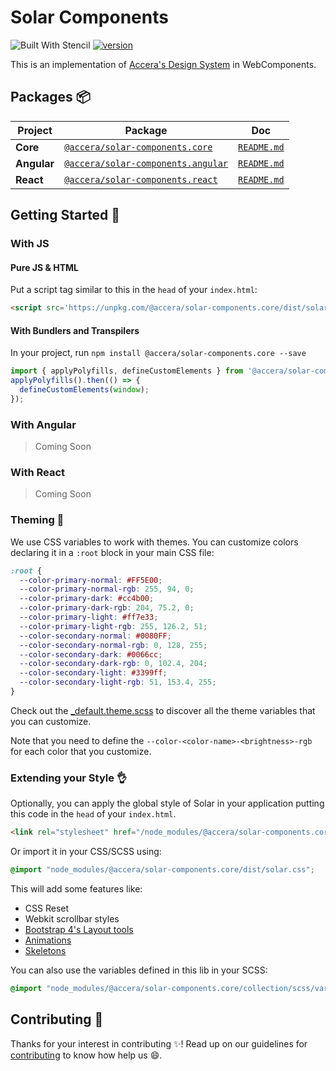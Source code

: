 # Solar Components

![Built With Stencil](https://img.shields.io/badge/-Built%20With%20Stencil-16161d.svg?logo=data%3Aimage%2Fsvg%2Bxml%3Bbase64%2CPD94bWwgdmVyc2lvbj0iMS4wIiBlbmNvZGluZz0idXRmLTgiPz4KPCEtLSBHZW5lcmF0b3I6IEFkb2JlIElsbHVzdHJhdG9yIDE5LjIuMSwgU1ZHIEV4cG9ydCBQbHVnLUluIC4gU1ZHIFZlcnNpb246IDYuMDAgQnVpbGQgMCkgIC0tPgo8c3ZnIHZlcnNpb249IjEuMSIgaWQ9IkxheWVyXzEiIHhtbG5zPSJodHRwOi8vd3d3LnczLm9yZy8yMDAwL3N2ZyIgeG1sbnM6eGxpbms9Imh0dHA6Ly93d3cudzMub3JnLzE5OTkveGxpbmsiIHg9IjBweCIgeT0iMHB4IgoJIHZpZXdCb3g9IjAgMCA1MTIgNTEyIiBzdHlsZT0iZW5hYmxlLWJhY2tncm91bmQ6bmV3IDAgMCA1MTIgNTEyOyIgeG1sOnNwYWNlPSJwcmVzZXJ2ZSI%2BCjxzdHlsZSB0eXBlPSJ0ZXh0L2NzcyI%2BCgkuc3Qwe2ZpbGw6I0ZGRkZGRjt9Cjwvc3R5bGU%2BCjxwYXRoIGNsYXNzPSJzdDAiIGQ9Ik00MjQuNywzNzMuOWMwLDM3LjYtNTUuMSw2OC42LTkyLjcsNjguNkgxODAuNGMtMzcuOSwwLTkyLjctMzAuNy05Mi43LTY4LjZ2LTMuNmgzMzYuOVYzNzMuOXoiLz4KPHBhdGggY2xhc3M9InN0MCIgZD0iTTQyNC43LDI5Mi4xSDE4MC40Yy0zNy42LDAtOTIuNy0zMS05Mi43LTY4LjZ2LTMuNkgzMzJjMzcuNiwwLDkyLjcsMzEsOTIuNyw2OC42VjI5Mi4xeiIvPgo8cGF0aCBjbGFzcz0ic3QwIiBkPSJNNDI0LjcsMTQxLjdIODcuN3YtMy42YzAtMzcuNiw1NC44LTY4LjYsOTIuNy02OC42SDMzMmMzNy45LDAsOTIuNywzMC43LDkyLjcsNjguNlYxNDEuN3oiLz4KPC9zdmc%2BCg%3D%3D&colorA=16161d&style=flat-square)
[![version](https://img.shields.io/npm/v/@accera/solar-components.core/latest.svg)](https://www.npmjs.com/package/@accera/solar-components.core) 

This is an implementation of [Accera's Design System](https://design.accera.com.br) in WebComponents.


## Packages 📦

| Project | Package | Doc |
| ------- | ------- |:-----:|
| **Core** | [`@accera/solar-components.core`](https://www.npmjs.com/package/@accera/solar-components.core) | [`README.md`](core/README.md)
| **Angular** | [`@accera/solar-components.angular`](https://www.npmjs.com/package/@accera/solar-components.angular) | [`README.md`](angular/README.md)
| **React** | [`@accera/solar-components.react`](https://www.npmjs.com/package/@accera/solar-components.react) | [`README.md`](react/README.md)


## Getting Started 🔌

### With JS

#### Pure JS & HTML

Put a script tag similar to this in the `head` of your `index.html`:
```html
<script src='https://unpkg.com/@accera/solar-components.core/dist/solar.js'></script>
``` 


#### With Bundlers and Transpilers

In your project, run `npm install @accera/solar-components.core --save`
```js
import { applyPolyfills, defineCustomElements } from '@accera/solar-components.core/dist/loader';
applyPolyfills().then(() => {
  defineCustomElements(window);
});
```

### With Angular

> Coming Soon

### With React

> Coming Soon

### Theming 💅

We use CSS variables to work with themes. You can customize colors declaring it in a `:root` block in your main CSS file:
```css
:root {
  --color-primary-normal: #FF5E00;
  --color-primary-normal-rgb: 255, 94, 0;
  --color-primary-dark: #cc4b00;
  --color-primary-dark-rgb: 204, 75.2, 0;
  --color-primary-light: #ff7e33;
  --color-primary-light-rgb: 255, 126.2, 51;
  --color-secondary-normal: #0080FF;
  --color-secondary-normal-rgb: 0, 128, 255;
  --color-secondary-dark: #0066cc;
  --color-secondary-dark-rgb: 0, 102.4, 204;
  --color-secondary-light: #3399ff;
  --color-secondary-light-rgb: 51, 153.4, 255;
}
```
Check out the [_default.theme.scss](/core/src/theme/_default.theme.scss) to discover all the theme variables that you can customize.

Note that you need to define the `--color-<color-name>-<brightness>-rgb` for each color that you customize.


### Extending your Style 👌

Optionally, you can apply the global style of Solar in your application putting this code in the `head` of your `index.html`.
```html
<link rel="stylesheet" href="/node_modules/@accera/solar-components.core/dist/solar.css">
```
Or import it in your CSS/SCSS using:
```scss
@import "node_modules/@accera/solar-components.core/dist/solar.css";
```

This will add some features like:
- CSS Reset
- Webkit scrollbar styles
- [Bootstrap 4's Layout tools](https://getbootstrap.com.br/docs/4.1/layout/overview/)
- [Animations](/core/src/global/css/_animations.scss)
- [Skeletons](/core/src/global/css/_skeletons.scss)

You can also use the variables defined in this lib in your SCSS:
```scss
@import "node_modules/@accera/solar-components.core/collection/scss/variables";
```


## Contributing 👋

Thanks for your interest in contributing ✨! Read up on our guidelines for [contributing](/.github/CONTRIBUTING.md) to know how help us 😄.
